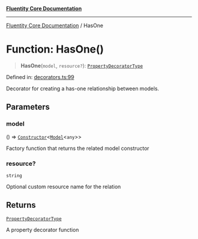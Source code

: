 [**Fluentity Core Documentation**](../README.md)

***

[Fluentity Core Documentation](../globals.md) / HasOne

# Function: HasOne()

> **HasOne**(`model`, `resource?`): [`PropertyDecoratorType`](../type-aliases/PropertyDecoratorType.md)

Defined in: [decorators.ts:99](https://github.com/cedricpierre/fluentity-core/blob/8e2af2c49efe8e91127ddf71a1f873baf08b923d/src/decorators.ts#L99)

Decorator for creating a has-one relationship between models.

## Parameters

### model

() => [`Constructor`](../type-aliases/Constructor.md)\<[`Model`](../classes/Model.md)\<`any`\>\>

Factory function that returns the related model constructor

### resource?

`string`

Optional custom resource name for the relation

## Returns

[`PropertyDecoratorType`](../type-aliases/PropertyDecoratorType.md)

A property decorator function
